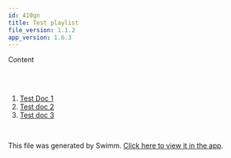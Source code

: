 ```yaml
---
id: 410gn
title: Test playlist
file_version: 1.1.2
app_version: 1.6.3
---
```


<!-- Intro - Do not remove this comment -->
Content

<br/>

<br/>

<!-- Steps - Do not remove this comment -->
1. [Test Doc 1](test-doc-1.3vzzj.sw.md)
2. [Test doc 2](test-doc-2.vf0ut.sw.md)
3. [Test doc 3](test-doc-3.xu572.sw.md)


<br/>

This file was generated by Swimm. [Click here to view it in the app](https://swimm-web-app.web.app/repos/Z2l0aHViJTNBJTNBY3NoYXJwLXNoYXVsLXRlc3QlM0ElM0Fzd2ltbWlv/playlists/410gn).
